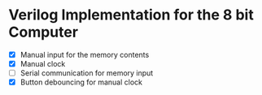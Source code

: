# Verilog Implementation for the 8 bit Computer
- [x] Manual input for the memory contents
- [x] Manual clock
- [ ] Serial communication for memory input
- [x] Button debouncing for manual clock
